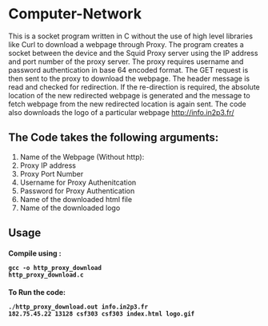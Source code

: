 # Computer-Network
This is a socket program written in C without the use of high level libraries like Curl to download a webpage through Proxy. The program creates a socket between the device
and the Squid Proxy server using the IP address and port number of the proxy server. The proxy requires username and password authentication in base 64 encoded format. 
The GET request is then sent to the proxy to download the webpage. The header message is read and checked for redirection. If the re-direction is required, the absolute 
location of the new redirected webpage is generated and the message to fetch webpage from the new redirected location is again sent. The code also downloads the logo of 
a particular webpage http://info.in2p3.fr/

## The Code takes the following arguments:
1. Name of the Webpage (Without http): 
2. Proxy IP address
3. Proxy Port Number
4. Username for Proxy Authenitcation
5. Password for Proxy Authentication
6. Name of the downloaded html file
7. Name of the downloaded logo
## Usage
#### Compile using : <pre><code>gcc -o http_proxy_download http_proxy_download.c</code></pre>

#### To Run the code: <pre><code>./http_proxy_download.out info.in2p3.fr 182.75.45.22 13128 csf303 csf303 index.html logo.gif</code></pre>

